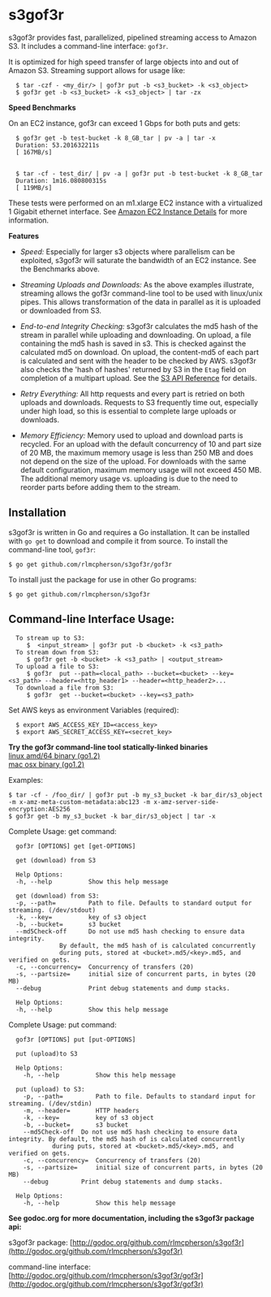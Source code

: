# s3gof3r #

s3gof3r provides fast, parallelized, pipelined streaming access to Amazon S3. It includes a command-line interface: `gof3r`.

It is optimized for high speed transfer of large objects into and out of Amazon S3. Streaming support allows for usage like:

```
  $ tar -czf - <my_dir/> | gof3r put -b <s3_bucket> -k <s3_object>    
  $ gof3r get -b <s3_bucket> -k <s3_object> | tar -zx
```


**Speed Benchmarks**

On an EC2 instance, gof3r can exceed 1 Gbps for both puts and gets:

```
  $ gof3r get -b test-bucket -k 8_GB_tar | pv -a | tar -x
  Duration: 53.201632211s
  [ 167MB/s]
  

  $ tar -cf - test_dir/ | pv -a | gof3r put -b test-bucket -k 8_GB_tar
  Duration: 1m16.080800315s
  [ 119MB/s]
```

These tests were performed on an m1.xlarge EC2 instance with a virtualized 1 Gigabit ethernet interface. See [Amazon EC2 Instance Details](http://aws.amazon.com/ec2/instance-types/instance-details/) for more information.


**Features**

- *Speed:* Especially for larger s3 objects where parallelism can be exploited, s3gof3r will saturate the bandwidth of an EC2 instance. See the Benchmarks above.

- *Streaming Uploads and Downloads:* As the above examples illustrate, streaming allows the gof3r command-line tool to be used with linux/unix pipes. This allows transformation of the data in parallel as it is uploaded or downloaded from S3.

- *End-to-end Integrity Checking:* s3gof3r calculates the md5 hash of the stream in parallel while uploading and downloading. On upload, a file containing the md5 hash is saved in s3. This is checked against the calculated md5 on download. On upload, the content-md5 of each part is calculated and sent with the header to be checked by AWS. s3gof3r also checks the 'hash of hashes' returned by S3 in the `Etag` field on completion of a multipart upload. See the [S3 API Reference](http://docs.aws.amazon.com/AmazonS3/latest/API/mpUploadComplete.html) for details.

- *Retry Everything:* All http requests and every part is retried on both uploads and downloads. Requests to S3 frequently time out, especially under high load, so this is essential to complete large uploads or downloads.

- *Memory Efficiency:* Memory used to upload and download parts is recycled. For an upload with the default concurrency of 10 and part size of 20 MB, the maximum memory usage is less than 250 MB and does not depend on the size of the upload. For downloads with the same default configuration, maximum memory usage will not exceed 450 MB. The additional memory usage vs. uploading is due to the need to reorder parts before adding them to the stream.




## Installation ##

s3gof3r is written in Go and requires a Go installation. It can be installed with `go get` to download and compile it from source. To install the command-line tool, `gof3r`:

    $ go get github.com/rlmcpherson/s3gof3r/gof3r
    
To install just the package for use in other Go programs:

    $ go get github.com/rlmcpherson/s3gof3r



## Command-line Interface Usage: ##

 ```
   To stream up to S3:
      $  <input_stream> | gof3r put -b <bucket> -k <s3_path>
   To stream down from S3:
      $ gof3r get -b <bucket> -k <s3_path> | <output_stream>
   To upload a file to S3:
      $ gof3r  put --path=<local_path> --bucket=<bucket> --key=<s3_path> --header=<http_header1> --header=<http_header2>...
   To download a file from S3:
      $ gof3r  get --bucket=<bucket> --key=<s3_path>
```

 Set AWS keys as environment Variables (required):

```
  $ export AWS_ACCESS_KEY_ID=<access_key>
  $ export AWS_SECRET_ACCESS_KEY=<secret_key>
```

**Try the gof3r command-line tool statically-linked binaries**  
[linux amd/64 binary (go1.2)](https://github.com/rlmcpherson/s3gof3r/releases/download/v0.3.0/gof3r_linux_amd64_binary.zip)  
[mac osx binary (go1.2)](https://github.com/rlmcpherson/s3gof3r/releases/download/v0.3.0/gof3r_osx_binary.zip)   

 Examples:

  ```
  $ tar -cf - /foo_dir/ | gof3r put -b my_s3_bucket -k bar_dir/s3_object -m x-amz-meta-custom-metadata:abc123 -m x-amz-server-side-encryption:AES256
  $ gof3r get -b my_s3_bucket -k bar_dir/s3_object | tar -x
  ```
 Complete Usage: get command:

 ```
   gof3r [OPTIONS] get [get-OPTIONS]

   get (download) from S3

   Help Options:
   -h, --help          Show this help message

   get (download) from S3:
   -p, --path=         Path to file. Defaults to standard output for streaming. (/dev/stdout)
   -k, --key=          key of s3 object
   -b, --bucket=       s3 bucket
   --md5Check-off      Do not use md5 hash checking to ensure data integrity.
		       By default, the md5 hash of is calculated concurrently
		       during puts, stored at <bucket>.md5/<key>.md5, and verified on gets.
   -c, --concurrency=  Concurrency of transfers (20)
   -s, --partsize=     initial size of concurrent parts, in bytes (20 MB)
   --debug             Print debug statements and dump stacks.

   Help Options:
   -h, --help          Show this help message
```

 Complete Usage: put command:

 ```
   gof3r [OPTIONS] put [put-OPTIONS]

   put (upload)to S3

   Help Options:
     -h, --help          Show this help message

   put (upload) to S3:
     -p, --path=         Path to file. Defaults to standard input for streaming. (/dev/stdin)
     -m, --header=       HTTP headers
     -k, --key=          key of s3 object
     -b, --bucket=       s3 bucket
	 --md5Check-off  Do not use md5 hash checking to ensure data integrity. By default, the md5 hash of is calculated concurrently
			 during puts, stored at <bucket>.md5/<key>.md5, and verified on gets.
     -c, --concurrency=  Concurrency of transfers (20)
     -s, --partsize=     initial size of concurrent parts, in bytes (20 MB)
	 --debug         Print debug statements and dump stacks.

   Help Options:
     -h, --help          Show this help message
 ```
 


**See godoc.org for more documentation, including the s3gof3r package api:**

s3gof3r package: [http://godoc.org/github.com/rlmcpherson/s3gof3r](http://godoc.org/github.com/rlmcpherson/s3gof3r)

command-line interface: [http://godoc.org/github.com/rlmcpherson/s3gof3r/gof3r](http://godoc.org/github.com/rlmcpherson/s3gof3r/gof3r)
